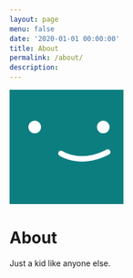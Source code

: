 ```yaml
---
layout: page
menu: false
date: '2020-01-01 00:00:00'
title: About
permalink: /about/
description: 
---
```


<img class="img-rounded" src="/assets/img/uploads/profile.png" alt="Abhigyan" width="200">

# About

Just a kid like anyone else.